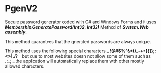 # PgenV2

Secure password generator coded with C# and Windows Forms and it uses **_Membership.GeneratePassword(Int32, Int32)_** Method of **_System.Web assembly_**.

This method guarantees that the gnerated passwords are always unique.

This method uses the following special characters **_ !@#$%^&*()_-+=[{]};:<>|./? _** but due to most websites doesn not allow some of them such as **_ .:_; _**  the application will automatically replace them with other mostly allowed characters.
